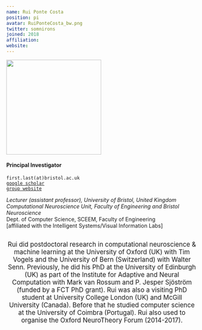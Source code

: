 ```yaml
---
name: Rui Ponte Costa
position: pi
avatar: RuiPonteCosta_bw.png
twitter: somnirons
joined: 2018
affiliation:
website:
---
```


<!--- _Lecturer in Computational Neuroscience & Machine Learning, Dept of Computer Science, SCEEM, Faculty of Engineering, University of Bristol_<br>-->
<!--- _Principal Investigator of the Neural and Machine Learning group_-->

<img width="250" src="{{site.baseurl}}/images/people/{{page.avatar}}" data-action="zoom">

<h4>Principal Investigator</h4>

<i class="fa fa-envelope-o"></i> `first.last(at)bristol.ac.uk`<br>
<i class="fa fa-book"></i> <a href="https://scholar.google.co.uk/citations?user=otGgQKQAAAAJ&hl=en">`google scholar`</a><br>
<i class="fa fa-link"></i> <a href="https://neuralml.github.io/">`group website`</a>



<!--**Office**<br>
Merchant Venturers Building<br>
Woodland Road<br>
Bristol, BS8 1UB, England, United Kingdom<br>-->

_Lecturer (assistant professor), University of Bristol, United Kingdom_ <br>
_Computational Neuroscience Unit, Faculty of Engineering and Bristol Neuroscience_ <br>
Dept. of Computer Science, SCEEM, Faculty of Engineering<br>
[affiliated with the Intelligent Systems/Visual Information Labs] <br><br>

<header class="masthead text-justify" style="font-size:120%">
Rui did postdoctoral research in computational neuroscience & machine learning at﻿ the University of Oxford (UK) with Tim Vogels and the University of Bern (Switzerland) with Walter Senn. ​Previously﻿, he did his PhD at the University of Edinburgh (UK) as part of the Institute for Adaptive and Neural Computation with Mark van Rossum and P. Jesper Sjöström (funded by a FCT PhD grant). Rui was also a visiting PhD student at University College London (UK) and McGill University (Canada). Before that he studied computer science at the University of Coimbra (Portugal). Rui also used to organise the Oxford NeuroTheory Forum (2014-2017).
</header><br>

